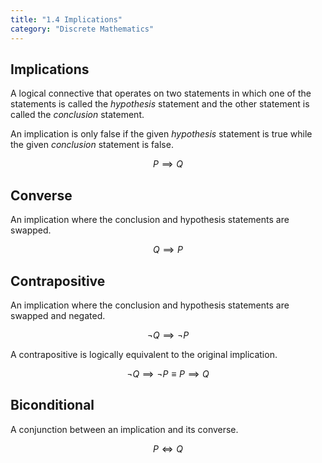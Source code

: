 ```yaml
---
title: "1.4 Implications"
category: "Discrete Mathematics"
---
```


## Implications
A logical connective that operates on two statements in which 
one of the statements is called the *hypothesis* statement and 
the other statement is called the *conclusion* statement. 

An implication is only false if the given *hypothesis* statement 
is true while the given *conclusion* statement is false.

$$P \implies Q$$

## Converse
An implication where the conclusion and hypothesis statements are 
swapped.

$$Q \implies P$$

## Contrapositive
An implication where the conclusion and hypothesis statements are 
swapped and negated.

$$\lnot Q \implies \lnot P$$

A contrapositive is logically equivalent to the original implication.

$$\lnot Q \implies \lnot P \equiv P \implies Q$$

## Biconditional
A conjunction between an implication and its converse.

$$P \Longleftrightarrow Q$$